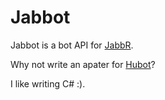 # Jabbot

Jabbot is a bot API for [JabbR](https://github.com/davidfowl/JabbR).

Why not write an apater for [Hubot](https://github.com/github/hubot)?

I like writing C# :).